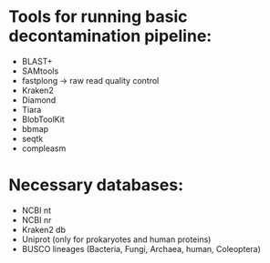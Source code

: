 # Tools for running basic decontamination pipeline:
- BLAST+
- SAMtools
- fastplong -> raw read quality control
- Kraken2
- Diamond
- Tiara
- BlobToolKit
- bbmap
- seqtk
- compleasm

# Necessary databases:
- NCBI nt
- NCBI nr
- Kraken2 db
- Uniprot (only for prokaryotes and human proteins)
- BUSCO lineages (Bacteria, Fungi, Archaea, human, Coleoptera)
